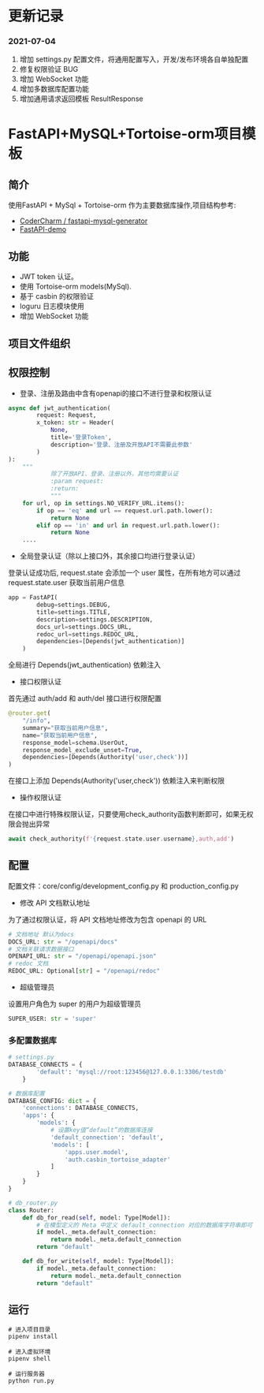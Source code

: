 # 更新记录
### 2021-07-04
1. 增加 settings.py 配置文件，将通用配置写入，开发/发布环境各自单独配置
2. 修复权限验证 BUG
3. 增加 WebSocket 功能
4. 增加多数据库配置功能
5. 增加通用请求返回模板 ResultResponse

# FastAPI+MySQL+Tortoise-orm项目模板
## 简介
使用FastAPI + MySql + Tortoise-orm 作为主要数据库操作,项目结构参考:
- [CoderCharm
/
fastapi-mysql-generator](https://github.com/CoderCharm/fastapi-mysql-generator)
- [FastAPI-demo](https://github.com/FutureSenzhong/FastAPI-demo)

## 功能
- JWT token 认证。
- 使用 Tortoise-orm models(MySql).
- 基于 casbin 的权限验证
- loguru 日志模块使用
- 增加 WebSocket 功能

## 项目文件组织

## 权限控制
- 登录、注册及路由中含有openapi的接口不进行登录和权限认证
```python
async def jwt_authentication(
        request: Request,
        x_token: str = Header(
            None,
            title='登录Token',
            description='登录、注册及开放API不需要此参数'
        )
):
    """
            除了开放API、登录、注册以外，其他均需要认证
            :param request:
            :return:
            """
    for url, op in settings.NO_VERIFY_URL.items():
        if op == 'eq' and url == request.url.path.lower():
            return None
        elif op == 'in' and url in request.url.path.lower():
            return None
    ....
```
- 全局登录认证（除以上接口外，其余接口均进行登录认证）

登录认证成功后, request.state 会添加一个 user 属性，在所有地方可以通过 request.state.user 获取当前用户信息 
```python
app = FastAPI(
        debug=settings.DEBUG,
        title=settings.TITLE,
        description=settings.DESCRIPTION,
        docs_url=settings.DOCS_URL,
        redoc_url=settings.REDOC_URL,
        dependencies=[Depends(jwt_authentication)]
    )
```
全局进行 Depends(jwt_authentication) 依赖注入
- 接口权限认证

首先通过 auth/add 和 auth/del 接口进行权限配置
```python
@router.get(
    "/info",
    summary="获取当前用户信息",
    name="获取当前用户信息",
    response_model=schema.UserOut,
    response_model_exclude_unset=True,
    dependencies=[Depends(Authority('user,check'))]
)
```
在接口上添加 Depends(Authority('user,check')) 依赖注入来判断权限
- 操作权限认证

在接口中进行特殊权限认证，只要使用check_authority函数判断即可，如果无权限会抛出异常
```python
await check_authority(f'{request.state.user.username},auth,add')
```

## 配置
配置文件：core/config/development_config.py 和 production_config.py

- 修改 API 文档默认地址

为了通过权限认证，将 API 文档地址修改为包含 openapi 的 URL
```python
# 文档地址 默认为docs
DOCS_URL: str = "/openapi/docs"
# 文档关联请求数据接口
OPENAPI_URL: str = "/openapi/openapi.json"
# redoc 文档
REDOC_URL: Optional[str] = "/openapi/redoc"
```

- 超级管理员

设置用户角色为 super 的用户为超级管理员
```python
SUPER_USER: str = 'super'
```

### 多配置数据库
```python
# settings.py
DATABASE_CONNECTS = {
        'default': 'mysql://root:123456@127.0.0.1:3306/testdb'
    }

# 数据库配置
DATABASE_CONFIG: dict = {
    'connections': DATABASE_CONNECTS,
    'apps': {
        'models': {
            # 设置key值“default”的数据库连接
            'default_connection': 'default',
            'models': [
                'apps.user.model',
                'auth.casbin_tortoise_adapter'
            ]
        }
    }
}

# db_router.py
class Router:
    def db_for_read(self, model: Type[Model]):
        # 在模型定义的 Meta 中定义 default_connection 对应的数据库字符串即可
        if model._meta.default_connection:
            return model._meta.default_connection
        return "default"

    def db_for_write(self, model: Type[Model]):
        if model._meta.default_connection:
            return model._meta.default_connection
        return "default"
```

## 运行
```shell script
# 进入项目目录
pipenv install

# 进入虚拟环境
pipenv shell

# 运行服务器
python run.py
```

